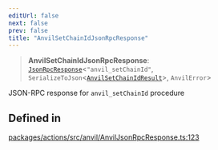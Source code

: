 ```yaml
---
editUrl: false
next: false
prev: false
title: "AnvilSetChainIdJsonRpcResponse"
---
```


> **AnvilSetChainIdJsonRpcResponse**: [`JsonRpcResponse`](/reference/tevm/jsonrpc/type-aliases/jsonrpcresponse/)\<`"anvil_setChainId"`, `SerializeToJson`\<[`AnvilSetChainIdResult`](/reference/tevm/actions/type-aliases/anvilsetchainidresult/)\>, `AnvilError`\>

JSON-RPC response for `anvil_setChainId` procedure

## Defined in

[packages/actions/src/anvil/AnvilJsonRpcResponse.ts:123](https://github.com/evmts/tevm-monorepo/blob/main/packages/actions/src/anvil/AnvilJsonRpcResponse.ts#L123)
